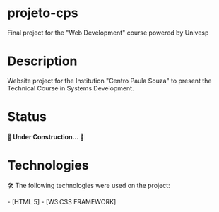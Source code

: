 # projeto-cps

Final project for the "Web Development" course powered by Univesp

<h1>Description</h1>
</h1>
<p> Website project for the Institution "Centro Paula Souza" to present the Technical Course in Systems Development.</p>

<h1>Status</h1>
<h4> 
	🚧  Under Construction...  🚧
</h4>

<h1>Technologies</h1>
<p>🛠 The following technologies were used on the project: </p>
- [HTML 5]
- [W3.CSS FRAMEWORK]
